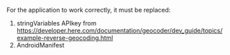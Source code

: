 
For the application to work correctly, it must be replaced:
1) stringVariables APIkey from
   https://developer.here.com/documentation/geocoder/dev_guide/topics/example-reverse-geocoding.html
2) AndroidManifest  
   <meta-data
   android:name="com.google.android.geo.API_KEY"
   android:value="YOU_API_KEY"/>
